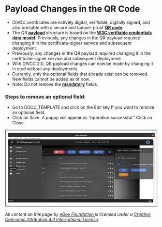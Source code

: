 # Payload Changes in the QR Code

* DIVOC certificates are natively digital, verifiable, digitally signed, and also printable with a secure and tamper-proof [**QR code**](../../../platform/divocs-verifiable-certificate-features/what-information-goes-into-a-qr-code.md)**.**
* The QR [**payload**](../../../platform/divocs-verifiable-certificate-features/divocs-native-covid-19-certificate-specification.md) structure is based on the [**W3C verifiable credentials data model**](https://www.w3.org/TR/vc-data-model/). Previously, any changes in the QR payload required changing it in the certificate-signer service and subsequent deployment.
* Previously, any changes in the QR payload required changing it in the certificate-signer service and subsequent deployment.
* With DIVOC 2.0, QR payload changes can now be made by changing it in etcd without any deployments.
* Currently, only the optional fields that already exist can be removed. New fields cannot be added as of now.
* Note: Do not remove the [**mandatory**](../../../platform/divocs-verifiable-certificate-features/what-information-goes-into-a-qr-code.md) fields.

### Steps to remove an optional field:

* Go to DDCC\_TEMPLATE and click on the Edit key If you want to remove an optional field.
* Click on Save. A popup will appear as “operation successful.” Click on Close.

![](<../../../.gitbook/assets/Screenshot 2022-06-20 at 8.50.52 AM.png>)



_All content on this page by_ [_eGov Foundation_ ](https://egov.org.in/)_is licensed under a_ [_Creative Commons Attribution 4.0 International License_](http://creativecommons.org/licenses/by/4.0/)_._    &#x20;
